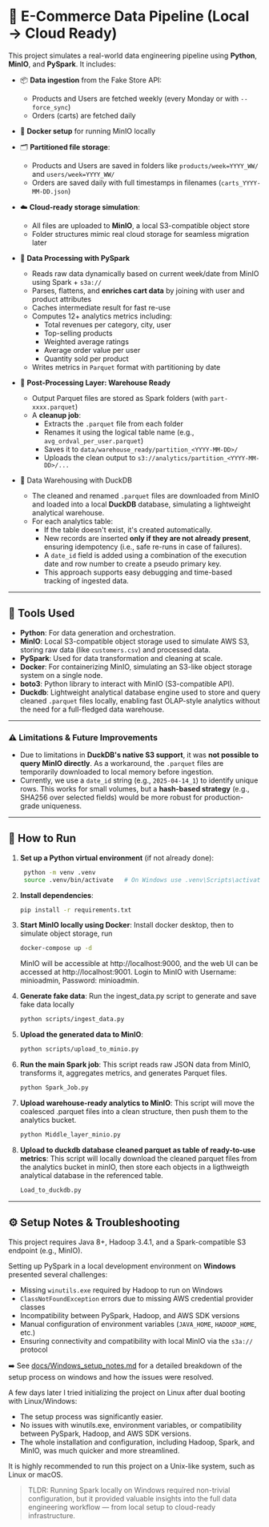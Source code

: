 # 🛒 E-Commerce Data Pipeline (Local → Cloud Ready)

This project simulates a real-world data engineering pipeline using **Python**, **MinIO**, and **PySpark**. It includes:

- 📦 **Data ingestion** from the Fake Store API:
  - Products and Users are fetched weekly (every Monday or with `--force_sync`)
  - Orders (carts) are fetched daily

- 🐋 **Docker setup** for running MinIO locally

- 🗂️ **Partitioned file storage**:
  - Products and Users are saved in folders like `products/week=YYYY_WW/` and `users/week=YYYY_WW/`
  - Orders are saved daily with full timestamps in filenames (`carts_YYYY-MM-DD.json`)

- ☁️ **Cloud-ready storage simulation**:
  - All files are uploaded to **MinIO**, a local S3-compatible object store
  - Folder structures mimic real cloud storage for seamless migration later

- 🧠 **Data Processing with PySpark**
  - Reads raw data dynamically based on current week/date from MinIO using Spark + `s3a://`
  - Parses, flattens, and **enriches cart data** by joining with user and product attributes
  - Caches intermediate result for fast re-use
  - Computes 12+ analytics metrics including:
    - Total revenues per category, city, user
    - Top-selling products
    - Weighted average ratings
    - Average order value per user
    - Quantity sold per product
  - Writes metrics in `Parquet` format with partitioning by date

- 🧼 **Post-Processing Layer: Warehouse Ready**
  - Output Parquet files are stored as Spark folders (with `part-xxxx.parquet`)
  - A **cleanup job**:
    - Extracts the `.parquet` file from each folder
    - Renames it using the logical table name (e.g., `avg_ordval_per_user.parquet`)
    - Saves it to `data/warehouse_ready/partition_<YYYY-MM-DD>/`
    - Uploads the clean output to `s3://analytics/partition_<YYYY-MM-DD>/...`

- 🧱 Data Warehousing with DuckDB
  - The cleaned and renamed `.parquet` files are downloaded from MinIO and loaded into a local **DuckDB** database, simulating a lightweight analytical warehouse.
  - For each analytics table:
    - If the table doesn't exist, it's created automatically.
    - New records are inserted **only if they are not already present**, ensuring idempotency (i.e., safe re-runs in case of failures).
    - A `date_id` field is added using a combination of the execution date and row number to create a pseudo primary key.
    - This approach supports easy debugging and time-based tracking of ingested data.

---

## 🧰 Tools Used

- **Python**: For data generation and orchestration.
- **MinIO**: Local S3-compatible object storage used to simulate AWS S3, storing raw data (like `customers.csv`) and processed data.
- **PySpark**: Used for data transformation and cleaning at scale.
- **Docker**: For containerizing MinIO, simulating an S3-like object storage system on a single node.
- **boto3**: Python library to interact with MinIO (S3-compatible API).
- **Duckdb**: Lightweight analytical database engine used to store and query cleaned `.parquet` files locally, enabling fast OLAP-style analytics without the need for a full-fledged data warehouse.


---

### ⚠️ Limitations & Future Improvements

- Due to limitations in **DuckDB's native S3 support**, it was **not possible to query MinIO directly**. As a workaround, the `.parquet` files are temporarily downloaded to local memory before ingestion.
- Currently, we use a `date_id` string (e.g., `2025-04-14_1`) to identify unique rows. This works for small volumes, but a **hash-based strategy** (e.g., SHA256 over selected fields) would be more robust for production-grade uniqueness.

---

## 🚀 How to Run

1. **Set up a Python virtual environment** (if not already done):
   ```bash
    python -m venv .venv
    source .venv/bin/activate   # On Windows use .venv\Scripts\activate
    ```
    
2. **Install dependencies**:
    ```bash
    pip install -r requirements.txt
    ```
    
3. **Start MinIO locally using Docker**:
    Install docker desktop, then to simulate object storage, run
    ```bash
    docker-compose up -d
    ```
    MinIO will be accessible at http://localhost:9000, and the web UI can be accessed at http://localhost:9001.
    Login to MinIO with Username: minioadmin, Password: minioadmin.

4. **Generate fake data**:
    Run the ingest_data.py script to generate and save fake data locally
    ```bash
    python scripts/ingest_data.py
    ```
    
5. **Upload the generated data to MinIO**:
    ```bash
    python scripts/upload_to_minio.py
    ```

6. **Run the main Spark job**: 
    This script reads raw JSON data from MinIO, transforms it, aggregates metrics, and generates Parquet files.
    ```bash
    python Spark_Job.py
    ```

7. **Upload warehouse-ready analytics to MinIO**: 
    This script will move the coalesced .parquet files into a clean structure, then push them to the analytics bucket.
    ```bash
    python Middle_layer_minio.py
    ```
8. **Upload to duckdb database cleaned parquet as table of ready-to-use metrics**: 
    This script will locally download the cleaned parquet files from the analytics bucket in minIO, then store each objects in a ligthweigth analytical database in the referenced table.
    ```bash
    Load_to_duckdb.py
    ```

---

## ⚙️ Setup Notes & Troubleshooting

This project requires Java 8+, Hadoop 3.4.1, and a Spark-compatible S3 endpoint (e.g., MinIO). 

Setting up PySpark in a local development environment on **Windows** presented several challenges:

- Missing `winutils.exe` required by Hadoop to run on Windows
- `ClassNotFoundException` errors due to missing AWS credential provider classes
- Incompatibility between PySpark, Hadoop, and AWS SDK versions
- Manual configuration of environment variables (`JAVA_HOME`, `HADOOP_HOME`, etc.)
- Ensuring connectivity and compatibility with local MinIO via the `s3a://` protocol

➡️ See [docs/Windows_setup_notes.md](docs/Windows_setup_notes.md) for a detailed breakdown of the setup process on windows and how the issues were resolved.

A few days later I tried initializing the project on Linux after dual booting with Linux/Windows:
- The setup process was significantly easier.
- No issues with winutils.exe, environment variables, or compatibility between PySpark, Hadoop, and AWS SDK versions.
- The whole installation and configuration, including Hadoop, Spark, and MinIO, was much quicker and more streamlined.

It is highly recommended to run this project on a Unix-like system, such as Linux or macOS.

> TLDR: Running Spark locally on Windows required non-trivial configuration, but it provided valuable insights into the full data engineering workflow — from local setup to cloud-ready infrastructure.



 

